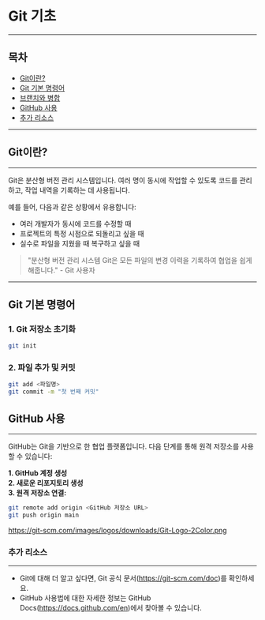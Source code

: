 # Git 기초
- - -
## 목차
- [Git이란?](#git이란)
- [Git 기본 명령어](#git-기본-명령어)
- [브랜치와 병합](#브랜치와-병합)
- [GitHub 사용](#github-사용)
- [추가 리소스](#추가-리소스)
- - -
## Git이란?
- - -
Git은 분산형 버전 관리 시스템입니다. 여러 명이 동시에 작업할 수 있도록 코드를 관리하고, 작업 내역을 기록하는 데 사용됩니다.

예를 들어, 다음과 같은 상황에서 유용합니다:
- 여러 개발자가 동시에 코드를 수정할 때
- 프로젝트의 특정 시점으로 되돌리고 싶을 때
- 실수로 파일을 지웠을 때 복구하고 싶을 때

> "분산형 버전 관리 시스템 Git은 모든 파일의 변경 이력을 기록하여 협업을 쉽게 해줍니다." - Git 사용자
- - -
## Git 기본 명령어

### 1. Git 저장소 초기화
```bash
git init
```

### 2. 파일 추가 및 커밋
```bash
git add <파일명>
git commit -m "첫 번째 커밋"
```
## GitHub 사용
-- -
GitHub는 Git을 기반으로 한 협업 플랫폼입니다. 다음 단계를 통해 원격 저장소를 사용할 수 있습니다:

**1. GitHub 계정 생성**  
**2. 새로운 리포지토리 생성**  
**3. 원격 저장소 연결:**  
```bash
git remote add origin <GitHub 저장소 URL>
git push origin main
```

https://git-scm.com/images/logos/downloads/Git-Logo-2Color.png

### 추가 리소스
-- -
- Git에 대해 더 알고 싶다면, Git 공식 문서(https://git-scm.com/doc)를 확인하세요.
- GitHub 사용법에 대한 자세한 정보는 GitHub Docs(https://docs.github.com/en)에서 찾아볼 수 있습니다.
